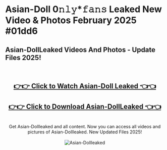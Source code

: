 # Asian-Doll 0𝚗𝚕𝚢*𝚏𝚊𝚗𝚜 Leaked New Video & Photos February 2025 #01dd6

<h2>Asian-DollLeaked Videos And Photos - Update Files 2025!</h2>
<br>
<div align="center">
<h2><a href="https://mediaupload.pro?title=Asian-Doll&ref=11F" rel="nofollow">👉👉 Click to Watch Asian-Doll Leaked 👈👈</a></h2>
<h2><a href="https://mediaupload.pro?title=Asian-Doll&ref=11F" rel="nofollow">👉👉 Click to Download Asian-DollLeaked 👈👈</a></h2>
<br>
Get Asian-Dollleaked and all content. Now you can access all videos and pictures of Asian-Dollleaked. New Updated Files 2025!
<br>
<br>
<a href="https://mediaupload.pro?title=Asian-Doll&ref=11F" rel="nofollow" data-target="animated-image.originalLink"><img src="https://i.ibb.co/Gkj2r4b/banner.png" alt="Asian-Dollleaked" style="max-width: 100%; display: inline-block;" data-target="animated-image.originalImage"></a>
</div>
<br>

